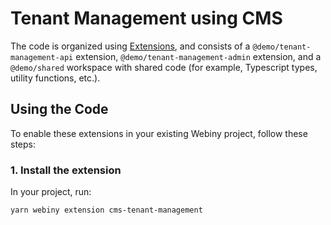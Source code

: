 # Tenant Management using CMS

The code is organized using [Extensions](https://www.webiny.com/docs/core-development-concepts/basics/extensions), and consists of a `@demo/tenant-management-api` extension, `@demo/tenant-management-admin` extension, and a `@demo/shared` workspace with shared code (for example, Typescript types, utility functions, etc.).

## Using the Code

To enable these extensions in your existing Webiny project, follow these steps:

### 1. Install the extension

In your project, run:

```shell
yarn webiny extension cms-tenant-management
```
